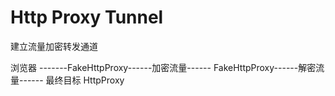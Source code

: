 # Http Proxy Tunnel

建立流量加密转发通道

浏览器 -------FakeHttpProxy------加密流量------ FakeHttpProxy------解密流量------ 最终目标 HttpProxy 
